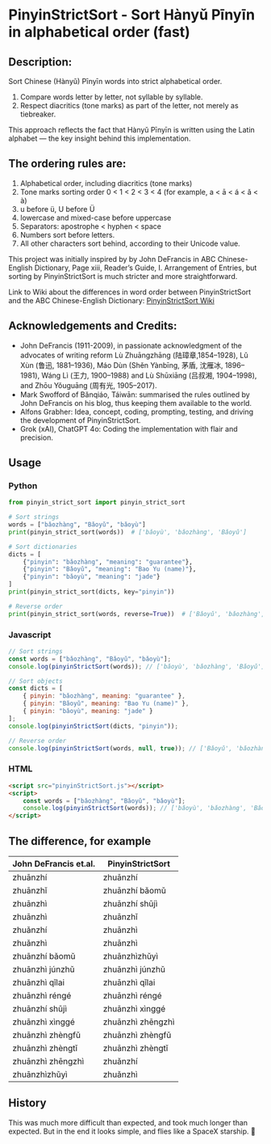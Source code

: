 # PinyinStrictSort - Sort Hànyǔ Pīnyīn in alphabetical order (fast)

## Description:

Sort Chinese (Hànyǔ) Pīnyīn words into strict alphabetical order.

1. Compare words letter by letter, not syllable by syllable. 
2. Respect diacritics (tone marks) as part of the letter, not merely 
as tiebreaker.

This approach reflects the fact that Hànyǔ Pīnyīn is written using the Latin 
alphabet — the key insight behind this implementation.

## The ordering rules are:

 1. Alphabetical order, including diacritics (tone marks)
 2. Tone marks sorting order 0 < 1 < 2 < 3 < 4 (for example, a < ā < á < ǎ < à)
 3. u before ü, U before Ü
 4. lowercase and mixed-case before uppercase
 5. Separators: apostrophe < hyphen < space
 6. Numbers sort before letters.
 7. All other characters sort behind, according to their Unicode value.

This project was initially inspired by by John DeFrancis in ABC Chinese-English 
Dictionary, Page xiii, Reader’s Guide, I. Arrangement of Entries, but sorting
by PinyinStrictSort is much stricter and more straightforward.

Link to Wiki about the differences in word order between PinyinStrictSort and the 
ABC Chinese-English Dictionary: 
[PinyinStrictSort Wiki](https://github.com/alfons/PinyinStrictSort/wiki)

## Acknowledgements and Credits:

 - John DeFrancis (1911-2009), in passionate acknowledgment of the advocates 
of writing reform Lù Zhuāngzhāng (陆璋章,1854–1928), Lǔ Xùn (鲁迅, 1881–1936), 
Máo Dùn (Shěn Yànbīng, 茅盾, 沈雁冰, 1896–1981), Wáng Lì (王力, 1900–1988) and 
Lù Shūxiāng (吕叔湘, 1904–1998), and Zhōu Yǒuguāng (周有光, 1905–2017).
 - Mark Swofford of Bǎnqiáo, Táiwān: summarised the rules outlined by 
John DeFrancis on his blog, thus keeping them available to the world.
 - Alfons Grabher: Idea, concept, coding, prompting, testing, and driving the 
development of PinyinStrictSort.
 - Grok (xAI), ChatGPT 4o: Coding the implementation with flair and precision.

## Usage 

### Python

```python
from pinyin_strict_sort import pinyin_strict_sort

# Sort strings
words = ["bǎozhàng", "Bǎoyǔ", "bǎoyù"]
print(pinyin_strict_sort(words))  # ['bǎoyù', 'bǎozhàng', 'Bǎoyǔ']

# Sort dictionaries
dicts = [
    {"pinyin": "bǎozhàng", "meaning": "guarantee"},
    {"pinyin": "Bǎoyǔ", "meaning": "Bao Yu (name)"},
    {"pinyin": "bǎoyù", "meaning": "jade"}
]
print(pinyin_strict_sort(dicts, key="pinyin"))

# Reverse order
print(pinyin_strict_sort(words, reverse=True))  # ['Bǎoyǔ', 'bǎozhàng', 'bǎoyù']
```

### Javascript

```javascript
// Sort strings
const words = ["bǎozhàng", "Bǎoyǔ", "bǎoyù"];
console.log(pinyinStrictSort(words)); // ['bǎoyù', 'bǎozhàng', 'Bǎoyǔ']

// Sort objects
const dicts = [
    { pinyin: "bǎozhàng", meaning: "guarantee" },
    { pinyin: "Bǎoyǔ", meaning: "Bao Yu (name)" },
    { pinyin: "bǎoyù", meaning: "jade" }
];
console.log(pinyinStrictSort(dicts, "pinyin"));

// Reverse order
console.log(pinyinStrictSort(words, null, true)); // ['Bǎoyǔ', 'bǎozhàng', 'bǎoyù']
```

### HTML
```html
<script src="pinyinStrictSort.js"></script>
<script>
    const words = ["bǎozhàng", "Bǎoyǔ", "bǎoyù"];
    console.log(pinyinStrictSort(words)); // ['bǎoyù', 'bǎozhàng', 'Bǎoyǔ']
</script>
```

## The difference, for example

| John DeFrancis et.al.     | PinyinStrictSort              |
|---------------------------|----------------------------|
| zhuānzhí                  | zhuānzhí                   |
| zhuānzhǐ                  | zhuānzhí bǎomǔ             |
| zhuānzhì                  | zhuānzhí shūjì             |
| zhuānzhì                  | zhuānzhǐ                   |
| zhuǎnzhí                  | zhuānzhì                   |
| zhuǎnzhì                  | zhuānzhì                   |
| zhuānzhí bǎomǔ            | zhuānzhìzhǔyì              |
| zhuānzhì júnzhǔ           | zhuānzhì júnzhǔ            |
| zhuānzhì qǐlai            | zhuānzhì qǐlai             |
| zhuānzhì réngé            | zhuānzhì réngé             |
| zhuānzhí shūjì            | zhuānzhì xìnggé            |
| zhuānzhì xìnggé           | zhuānzhì zhēngzhì          |
| zhuānzhì zhèngfǔ          | zhuānzhì zhèngfǔ           |
| zhuānzhì zhèngtǐ          | zhuānzhì zhèngtǐ           |
| zhuānzhì zhēngzhì         | zhuǎnzhí                   |
| zhuānzhìzhǔyì             | zhuǎnzhì                   |

## History

This was much more difficult than expected, and took much longer than 
expected. But in the end it looks simple, and flies like a SpaceX starship. 🚀
